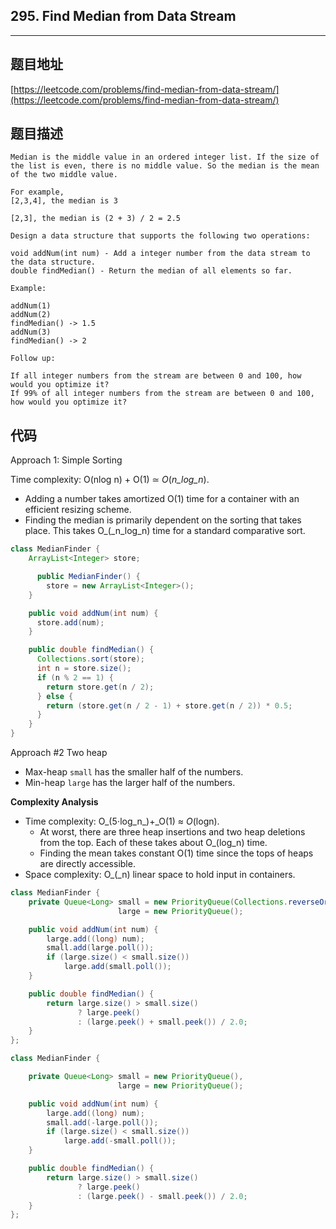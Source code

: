 ## 295. Find Median from Data Stream

----
## 题目地址

[https://leetcode.com/problems/find-median-from-data-stream/](https://leetcode.com/problems/find-median-from-data-stream/)

## 题目描述

```text
Median is the middle value in an ordered integer list. If the size of the list is even, there is no middle value. So the median is the mean of the two middle value.

For example,
[2,3,4], the median is 3

[2,3], the median is (2 + 3) / 2 = 2.5

Design a data structure that supports the following two operations:

void addNum(int num) - Add a integer number from the data stream to the data structure.
double findMedian() - Return the median of all elements so far.

Example:

addNum(1)
addNum(2)
findMedian() -> 1.5
addNum(3) 
findMedian() -> 2

Follow up:

If all integer numbers from the stream are between 0 and 100, how would you optimize it?
If 99% of all integer numbers from the stream are between 0 and 100, how would you optimize it?
```

## 代码

Approach 1: Simple Sorting

Time complexity: O\(nlog n\) + O\(1\) ≃ _O_\(_n_log_n_\).

* Adding a number takes amortized O\(1\) time for a container with an efficient resizing scheme.
* Finding the median is primarily dependent on the sorting that takes place. This takes O_\(_n_log_n\) time for a standard comparative sort.

```java
class MedianFinder {
    ArrayList<Integer> store;

      public MedianFinder() {
        store = new ArrayList<Integer>();
    }

    public void addNum(int num) {
      store.add(num);
    }

    public double findMedian() {
      Collections.sort(store);
      int n = store.size();
      if (n % 2 == 1) {
        return store.get(n / 2);
      } else {
        return (store.get(n / 2 - 1) + store.get(n / 2)) * 0.5;
      }
    }
}
```

Approach \#2 Two heap

* Max-heap `small` has the smaller half of the numbers.
* Min-heap `large` has the larger half of the numbers.

**Complexity Analysis**

* Time complexity: O_\(5⋅log_n_\)+_O\(1\) ≈ _O_\(logn\).
  * At worst, there are three heap insertions and two heap deletions from the top. Each of these takes about O_\(log_n\) time.
  * Finding the mean takes constant O\(1\) time since the tops of heaps are directly accessible.
* Space complexity: O_\(_n\) linear space to hold input in containers.

```java
class MedianFinder {
    private Queue<Long> small = new PriorityQueue(Collections.reverseOrder()),
                        large = new PriorityQueue();

    public void addNum(int num) {
        large.add((long) num);
        small.add(large.poll());
        if (large.size() < small.size())
            large.add(small.poll());
    }

    public double findMedian() {
        return large.size() > small.size()
               ? large.peek()
               : (large.peek() + small.peek()) / 2.0;
    }
};
```

```java
class MedianFinder {

    private Queue<Long> small = new PriorityQueue(),
                        large = new PriorityQueue();

    public void addNum(int num) {
        large.add((long) num);
        small.add(-large.poll());
        if (large.size() < small.size())
            large.add(-small.poll());
    }

    public double findMedian() {
        return large.size() > small.size()
               ? large.peek()
               : (large.peek() - small.peek()) / 2.0;
    }
};
```

